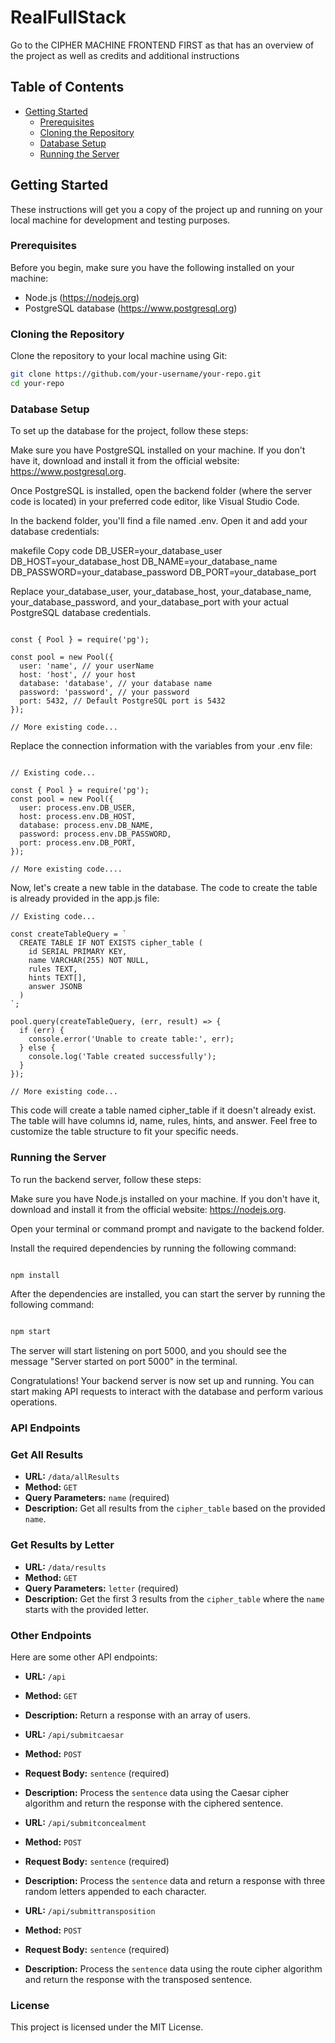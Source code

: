 # RealFullStack

Go to the CIPHER MACHINE FRONTEND FIRST as that has an overview of the project as well as credits and additional instructions

## Table of Contents

- [Getting Started](#getting-started)
  - [Prerequisites](#prerequisites)
  - [Cloning the Repository](#cloning-the-repository)
  - [Database Setup](#database-setup)
  - [Running the Server](#running-the-server)

## Getting Started

These instructions will get you a copy of the project up and running on your local machine for development and testing purposes.

### Prerequisites

Before you begin, make sure you have the following installed on your machine:

- Node.js (https://nodejs.org)
- PostgreSQL database (https://www.postgresql.org)

### Cloning the Repository

 Clone the repository to your local machine using Git:

```bash
git clone https://github.com/your-username/your-repo.git
cd your-repo
```


### Database Setup
To set up the database for the project, follow these steps:

Make sure you have PostgreSQL installed on your machine. If you don't have it, download and install it from the official website: https://www.postgresql.org.

Once PostgreSQL is installed, open the backend folder (where the server code is located) in your preferred code editor, like Visual Studio Code.

In the backend folder, you'll find a file named .env. Open it and add your database credentials:

makefile
Copy code
DB_USER=your_database_user
DB_HOST=your_database_host
DB_NAME=your_database_name
DB_PASSWORD=your_database_password
DB_PORT=your_database_port


Replace your_database_user, your_database_host, your_database_name, your_database_password, and your_database_port with your actual PostgreSQL database credentials.

``` JavaScript// Existing code...

const { Pool } = require('pg');

const pool = new Pool({
  user: 'name', // your userName
  host: 'host', // your host
  database: 'database', // your database name
  password: 'password', // your password
  port: 5432, // Default PostgreSQL port is 5432
});

// More existing code...
```
Replace the connection information with the variables from your .env file:

``` JavaScript// Existing code...

// Existing code...

const { Pool } = require('pg');
const pool = new Pool({
  user: process.env.DB_USER,
  host: process.env.DB_HOST,
  database: process.env.DB_NAME,
  password: process.env.DB_PASSWORD,
  port: process.env.DB_PORT,
});

// More existing code....
```

Now, let's create a new table in the database. The code to create the table is already provided in the app.js file:

``` JavaScript// Existing code...
// Existing code...

const createTableQuery = `
  CREATE TABLE IF NOT EXISTS cipher_table (
    id SERIAL PRIMARY KEY,
    name VARCHAR(255) NOT NULL,
    rules TEXT,
    hints TEXT[],
    answer JSONB
  )
`;

pool.query(createTableQuery, (err, result) => {
  if (err) {
    console.error('Unable to create table:', err);
  } else {
    console.log('Table created successfully');
  }
});

// More existing code...
```

This code will create a table named cipher_table if it doesn't already exist. The table will have columns id, name, rules, hints, and answer. Feel free to customize the table structure to fit your specific needs.

### Running the Server
To run the backend server, follow these steps:

Make sure you have Node.js installed on your machine. If you don't have it, download and install it from the official website: https://nodejs.org.

Open your terminal or command prompt and navigate to the backend folder.

Install the required dependencies by running the following command:

```bash

npm install
```

After the dependencies are installed, you can start the server by running the following command:
```bash

npm start
```
The server will start listening on port 5000, and you should see the message "Server started on port 5000" in the terminal.

Congratulations! Your backend server is now set up and running. You can start making API requests to interact with the database and perform various operations.

### API Endpoints


### Get All Results

- **URL:** `/data/allResults`
- **Method:** `GET`
- **Query Parameters:** `name` (required)
- **Description:** Get all results from the `cipher_table` based on the provided `name`.

### Get Results by Letter

- **URL:** `/data/results`
- **Method:** `GET`
- **Query Parameters:** `letter` (required)
- **Description:** Get the first 3 results from the `cipher_table` where the `name` starts with the provided letter.



### Other Endpoints

Here are some other API endpoints:

- **URL:** `/api`
- **Method:** `GET`
- **Description:** Return a response with an array of users.


- **URL:** `/api/submitcaesar`
- **Method:** `POST`
- **Request Body:** `sentence` (required)
- **Description:** Process the `sentence` data using the Caesar cipher algorithm and return the response with the ciphered sentence.

- **URL:** `/api/submitconcealment`
- **Method:** `POST`
- **Request Body:** `sentence` (required)
- **Description:** Process the `sentence` data and return a response with three random letters appended to each character.

- **URL:** `/api/submittransposition`
- **Method:** `POST`
- **Request Body:** `sentence` (required)
- **Description:** Process the `sentence` data using the route cipher algorithm and return the response with the transposed sentence.

### License
This project is licensed under the MIT License.



